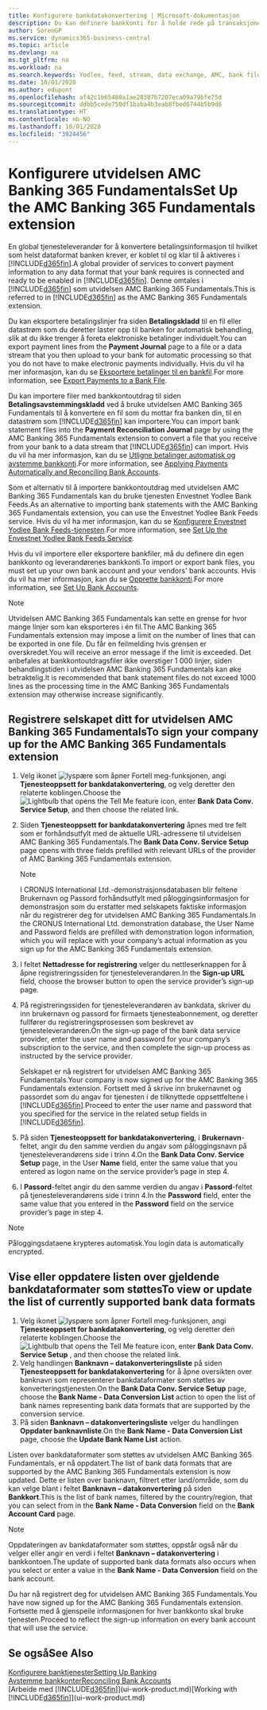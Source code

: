 ```yaml
---
title: Konfigurere bankdatakonvertering | Microsoft-dokumentasjon
description: Du kan definere bankkonti for å holde rede på transaksjoner og importere eller eksportere bankfeeder, for eksempel Yodlee.
author: SorenGP
ms.service: dynamics365-business-central
ms.topic: article
ms.devlang: na
ms.tgt_pltfrm: na
ms.workload: na
ms.search.keywords: Yodlee, feed, stream, data exchange, AMC, bank file import, bank file export, re-export, bank transfer, AMC, AMC Banking 365 Fundamentals extension, funds transfer
ms.date: 10/01/2020
ms.author: edupont
ms.openlocfilehash: af42c1b65480a1ae28387b7207eca09a79bfe75d
ms.sourcegitcommit: ddbb5cede750df1baba4b3eab8fbed6744b5b9d6
ms.translationtype: HT
ms.contentlocale: nb-NO
ms.lasthandoff: 10/01/2020
ms.locfileid: "3924456"
---
```

# <a name="set-up-the-amc-banking-365-fundamentals-extension"></a><span data-ttu-id="0ac05-103">Konfigurere utvidelsen AMC Banking 365 Fundamentals</span><span class="sxs-lookup"><span data-stu-id="0ac05-103">Set Up the AMC Banking 365 Fundamentals extension</span></span>
<span data-ttu-id="0ac05-104">En global tjenesteleverandør for å konvertere betalingsinformasjon til hvilket som helst dataformat banken krever, er koblet til og klar til å aktiveres i [!INCLUDE[d365fin](includes/d365fin_md.md)].</span><span class="sxs-lookup"><span data-stu-id="0ac05-104">A global provider of services to convert payment information to any data format that your bank requires is connected and ready to be enabled in [!INCLUDE[d365fin](includes/d365fin_md.md)].</span></span> <span data-ttu-id="0ac05-105">Denne omtales i [!INCLUDE[d365fin](includes/d365fin_md.md)] som utvidelsen AMC Banking 365 Fundamentals.</span><span class="sxs-lookup"><span data-stu-id="0ac05-105">This is referred to in [!INCLUDE[d365fin](includes/d365fin_md.md)] as the AMC Banking 365 Fundamentals extension.</span></span>

<span data-ttu-id="0ac05-106">Du kan eksportere betalingslinjer fra siden **Betalingskladd** til en fil eller datastrøm som du deretter laster opp til banken for automatisk behandling, slik at du ikke trenger å foreta elektroniske betalinger individuelt.</span><span class="sxs-lookup"><span data-stu-id="0ac05-106">You can export payment lines from the **Payment Journal** page to a file or a data stream that you then upload to your bank for automatic processing so that you do not have to make electronic payments individually.</span></span> <span data-ttu-id="0ac05-107">Hvis du vil ha mer informasjon, kan du se [Eksportere betalinger til en bankfil](finance-make-payments-with-bank-data-conversion-service-or-sepa-credit-transfer.md#exporting-payments-to-a-bank-file).</span><span class="sxs-lookup"><span data-stu-id="0ac05-107">For more information, see [Export Payments to a Bank File](finance-make-payments-with-bank-data-conversion-service-or-sepa-credit-transfer.md#exporting-payments-to-a-bank-file).</span></span>

<span data-ttu-id="0ac05-108">Du kan importere filer med bankkontoutdrag til siden **Betalingsavstemmingskladd** ved å bruke utvidelsen AMC Banking 365 Fundamentals til å konvertere en fil som du mottar fra banken din, til en datastrøm som [!INCLUDE[d365fin](includes/d365fin_md.md)] kan importere.</span><span class="sxs-lookup"><span data-stu-id="0ac05-108">You can import bank statement files into the **Payment Reconciliation Journal** page by using the AMC Banking 365 Fundamentals extension to convert a file that you receive from your bank to a data stream that [!INCLUDE[d365fin](includes/d365fin_md.md)] can import.</span></span> <span data-ttu-id="0ac05-109">Hvis du vil ha mer informasjon, kan du se [Utligne betalinger automatisk og avstemme bankkonti](receivables-apply-payments-auto-reconcile-bank-accounts.md).</span><span class="sxs-lookup"><span data-stu-id="0ac05-109">For more information, see [Applying Payments Automatically and Reconciling Bank Accounts](receivables-apply-payments-auto-reconcile-bank-accounts.md).</span></span>

<span data-ttu-id="0ac05-110">Som et alternativ til å importere bankkontoutdrag med utvidelsen AMC Banking 365 Fundamentals kan du bruke tjenesten Envestnet Yodlee Bank Feeds.</span><span class="sxs-lookup"><span data-stu-id="0ac05-110">As an alternative to importing bank statements with the AMC Banking 365 Fundamentals extension, you can use the Envestnet Yodlee Bank Feeds service.</span></span> <span data-ttu-id="0ac05-111">Hvis du vil ha mer informasjon, kan du se [Konfigurere Envestnet Yodlee Bank Feeds-tjenesten](bank-how-setup-bank-statement-service.md).</span><span class="sxs-lookup"><span data-stu-id="0ac05-111">For more information, see [Set Up the Envestnet Yodlee Bank Feeds Service](bank-how-setup-bank-statement-service.md).</span></span>

<span data-ttu-id="0ac05-112">Hvis du vil importere eller eksportere bankfiler, må du definere din egen bankkonto og leverandørenes bankkonti.</span><span class="sxs-lookup"><span data-stu-id="0ac05-112">To import or export bank files, you must set up your own bank account and your vendors' bank accounts.</span></span> <span data-ttu-id="0ac05-113">Hvis du vil ha mer informasjon, kan du se [Opprette bankkonti](bank-how-setup-bank-accounts.md).</span><span class="sxs-lookup"><span data-stu-id="0ac05-113">For more information, see [Set Up Bank Accounts](bank-how-setup-bank-accounts.md).</span></span>

> [!NOTE]  
> <span data-ttu-id="0ac05-114">Utvidelsen AMC Banking 365 Fundamentals kan sette en grense for hvor mange linjer som kan eksporteres i én fil.</span><span class="sxs-lookup"><span data-stu-id="0ac05-114">The AMC Banking 365 Fundamentals extension may impose a limit on the number of lines that can be exported in one file.</span></span> <span data-ttu-id="0ac05-115">Du får en feilmelding hvis grensen er overskredet.</span><span class="sxs-lookup"><span data-stu-id="0ac05-115">You will receive an error message if the limit is exceeded.</span></span> <span data-ttu-id="0ac05-116">Det anbefales at bankkontoutdragsfiler ikke overstiger 1 000 linjer, siden behandlingstiden i utvidelsen AMC Banking 365 Fundamentals kan øke betraktelig.</span><span class="sxs-lookup"><span data-stu-id="0ac05-116">It is recommended that bank statement files do not exceed 1000 lines as the processing time in the AMC Banking 365 Fundamentals extension may otherwise increase significantly.</span></span>

## <a name="to-sign-your-company-up-for-the-amc-banking-365-fundamentals-extension"></a><span data-ttu-id="0ac05-117">Registrere selskapet ditt for utvidelsen AMC Banking 365 Fundamentals</span><span class="sxs-lookup"><span data-stu-id="0ac05-117">To sign your company up for the AMC Banking 365 Fundamentals extension</span></span>
1. <span data-ttu-id="0ac05-118">Velg ikonet ![lyspære som åpner Fortell meg-funksjonen](media/ui-search/search_small.png "Fortell hva du vil gjøre"), angi **Tjenesteoppsett for bankdatakonvertering**, og velg deretter den relaterte koblingen.</span><span class="sxs-lookup"><span data-stu-id="0ac05-118">Choose the ![Lightbulb that opens the Tell Me feature](media/ui-search/search_small.png "Tell me what you want to do") icon, enter **Bank Data Conv. Service Setup**, and then choose the related link.</span></span>  
2. <span data-ttu-id="0ac05-119">Siden **Tjenesteoppsett for bankdatakonvertering** åpnes med tre felt som er forhåndsutfylt med de aktuelle URL-adressene til utvidelsen AMC Banking 365 Fundamentals.</span><span class="sxs-lookup"><span data-stu-id="0ac05-119">The **Bank Data Conv. Service Setup** page opens with three fields prefilled with relevant URLs of the provider of AMC Banking 365 Fundamentals extension.</span></span>

    > [!NOTE]  
    >   <span data-ttu-id="0ac05-120">I CRONUS International Ltd.-demonstrasjonsdatabasen blir feltene Brukernavn og Passord forhåndsutfylt med påloggingsinformasjon for demonstrasjon som du erstatter med selskapets faktiske informasjon når du registrerer deg for utvidelsen AMC Banking 365 Fundamentals.</span><span class="sxs-lookup"><span data-stu-id="0ac05-120">In the CRONUS International Ltd. demonstration database, the User Name and Password fields are prefilled with demonstration logon information, which you will replace with your company’s actual information as you sign up for the AMC Banking 365 Fundamentals extension.</span></span>
3. <span data-ttu-id="0ac05-121">I feltet **Nettadresse for registrering** velger du nettleserknappen for å åpne registreringssiden for tjenesteleverandøren.</span><span class="sxs-lookup"><span data-stu-id="0ac05-121">In the **Sign-up URL** field, choose the browser button to open the service provider’s sign-up page.</span></span>  
4. <span data-ttu-id="0ac05-122">På registreringssiden for tjenesteleverandøren av bankdata, skriver du inn brukernavn og passord for firmaets tjenesteabonnement, og deretter fullfører du registreringsprosessen som beskrevet av tjenesteleverandøren.</span><span class="sxs-lookup"><span data-stu-id="0ac05-122">On the sign-up page of the bank data service provider, enter the user name and password for your company’s subscription to the service, and then complete the sign-up process as instructed by the service provider.</span></span>

    <span data-ttu-id="0ac05-123">Selskapet er nå registrert for utvidelsen AMC Banking 365 Fundamentals.</span><span class="sxs-lookup"><span data-stu-id="0ac05-123">Your company is now signed up for the AMC Banking 365 Fundamentals extension.</span></span> <span data-ttu-id="0ac05-124">Fortsett med å skrive inn brukernavnet og passordet som du angav for tjenesten i de tilknyttede oppsettfeltene i [!INCLUDE[d365fin](includes/d365fin_md.md)].</span><span class="sxs-lookup"><span data-stu-id="0ac05-124">Proceed to enter the user name and password that you specified for the service in the related setup fields in [!INCLUDE[d365fin](includes/d365fin_md.md)].</span></span>

5. <span data-ttu-id="0ac05-125">På siden **Tjenesteoppsett for bankdatakonvertering**, i **Brukernavn**-feltet, angir du den samme verdien du angav som påloggingsnavn på tjenesteleverandørens side i trinn 4.</span><span class="sxs-lookup"><span data-stu-id="0ac05-125">On the **Bank Data Conv. Service Setup** page, in the User **Name** field, enter the same value that you entered as logon name on the service provider’s page in step 4.</span></span>
6. <span data-ttu-id="0ac05-126">I **Passord**-feltet angir du den samme verdien du angav i **Passord**-feltet på tjenesteleverandørens side i trinn 4.</span><span class="sxs-lookup"><span data-stu-id="0ac05-126">In the **Password** field, enter the same value that you entered in the **Password** field on the service provider’s page in step 4.</span></span>

> [!NOTE]  
> <span data-ttu-id="0ac05-127">Påloggingsdataene krypteres automatisk.</span><span class="sxs-lookup"><span data-stu-id="0ac05-127">You login data is automatically encrypted.</span></span>

## <a name="to-view-or-update-the-list-of-currently-supported-bank-data-formats"></a><span data-ttu-id="0ac05-128">Vise eller oppdatere listen over gjeldende bankdataformater som støttes</span><span class="sxs-lookup"><span data-stu-id="0ac05-128">To view or update the list of currently supported bank data formats</span></span>
1. <span data-ttu-id="0ac05-129">Velg ikonet ![lyspære som åpner Fortell meg-funksjonen](media/ui-search/search_small.png "Fortell hva du vil gjøre"), angi **Tjenesteoppsett for bankdatakonvertering**, og velg deretter den relaterte koblingen.</span><span class="sxs-lookup"><span data-stu-id="0ac05-129">Choose the ![Lightbulb that opens the Tell Me feature](media/ui-search/search_small.png "Tell me what you want to do") icon, enter **Bank Data Conv. Service Setup** , and then choose the related link.</span></span>
2. <span data-ttu-id="0ac05-130">Velg handlingen **Banknavn – datakonverteringsliste** på siden **Tjenesteoppsett for bankdatakonvertering** for å åpne oversikten over banknavn som representerer bankdataformater som støttes av konverteringstjenesten.</span><span class="sxs-lookup"><span data-stu-id="0ac05-130">On the **Bank Data Conv. Service Setup** page, choose the **Bank Name - Data Conversion List** action to open the list of bank names representing bank data formats that are supported by the conversion service.</span></span>
3. <span data-ttu-id="0ac05-131">På siden **Banknavn – datakonverteringsliste** velger du handlingen **Oppdater banknavnliste**.</span><span class="sxs-lookup"><span data-stu-id="0ac05-131">On the **Bank Name - Data Conversion List** page, choose the **Update Bank Name List** action.</span></span>

<span data-ttu-id="0ac05-132">Listen over bankdataformater som støttes av utvidelsen AMC Banking 365 Fundamentals, er nå oppdatert.</span><span class="sxs-lookup"><span data-stu-id="0ac05-132">The list of bank data formats that are supported by the AMC Banking 365 Fundamentals extension is now updated.</span></span> <span data-ttu-id="0ac05-133">Dette er listen over banknavn, filtrert etter land/område, som du kan velge blant i feltet **Banknavn – datakonvertering** på siden **Bankkort**.</span><span class="sxs-lookup"><span data-stu-id="0ac05-133">This is the list of bank names, filtered by the country/region, that you can select from in the **Bank Name - Data Conversion** field on the **Bank Account Card** page.</span></span>

> [!NOTE]  
>   <span data-ttu-id="0ac05-134">Oppdateringen av bankdataformater som støttes, oppstår også når du velger eller angir en verdi i feltet **Banknavn – datakonvertering** i bankkontoen.</span><span class="sxs-lookup"><span data-stu-id="0ac05-134">The update of supported bank data formats also occurs when you select or enter a value in the **Bank Name - Data Conversion** field on the bank account.</span></span>

<span data-ttu-id="0ac05-135">Du har nå registrert deg for utvidelsen AMC Banking 365 Fundamentals.</span><span class="sxs-lookup"><span data-stu-id="0ac05-135">You have now signed up for the AMC Banking 365 Fundamentals extension.</span></span> <span data-ttu-id="0ac05-136">Fortsette med å gjenspeile informasjonen for hver bankkonto skal bruke tjenesten.</span><span class="sxs-lookup"><span data-stu-id="0ac05-136">Proceed to reflect the sign-up information on every bank account that will use the service.</span></span>

## <a name="see-also"></a><span data-ttu-id="0ac05-137">Se også</span><span class="sxs-lookup"><span data-stu-id="0ac05-137">See Also</span></span>
[<span data-ttu-id="0ac05-138">Konfigurere banktjenester</span><span class="sxs-lookup"><span data-stu-id="0ac05-138">Setting Up Banking</span></span>](bank-setup-banking.md)  
[<span data-ttu-id="0ac05-139">Avstemme bankkonter</span><span class="sxs-lookup"><span data-stu-id="0ac05-139">Reconciling Bank Accounts</span></span>](bank-manage-bank-accounts.md)  
<span data-ttu-id="0ac05-140">[Arbeide med [!INCLUDE[d365fin](includes/d365fin_md.md)]](ui-work-product.md)</span><span class="sxs-lookup"><span data-stu-id="0ac05-140">[Working with [!INCLUDE[d365fin](includes/d365fin_md.md)]](ui-work-product.md)</span></span>

